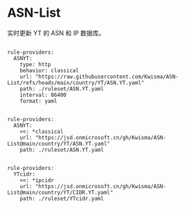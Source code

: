 
# ASN-List

实时更新 YT 的 ASN 和 IP 数据库。

<pre><code class="language-javascript">
rule-providers:
  ASNYT:
    type: http
    behavior: classical
    url: "https://raw.githubusercontent.com/Kwisma/ASN-List/refs/heads/main/country/YT/ASN.YT.yaml"
    path: ./ruleset/ASN.YT.yaml
    interval: 86400
    format: yaml
</code></pre>

<pre><code class="language-javascript">
rule-providers:
  ASNYT:
    <<: *classical
    url: "https://jsd.onmicrosoft.cn/gh/Kwisma/ASN-List@main/country/YT/ASN.YT.yaml"
    path: ./ruleset/ASN.YT.yaml
</code></pre>

<pre><code class="language-javascript">
rule-providers:
  YTcidr:
    <<: *ipcidr
    url: "https://jsd.onmicrosoft.cn/gh/Kwisma/ASN-List@main/country/YT/CIDR.YT.yaml"
    path: ./ruleset/YTcidr.yaml
</code></pre>